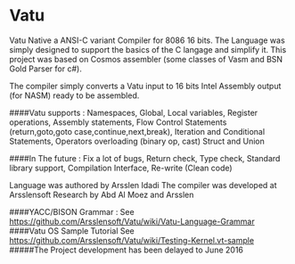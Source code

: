 # Vatu
Vatu Native a ANSI-C variant Compiler for 8086 16 bits.
The Language was simply designed to support the basics of the C langage and simplify it.
This project was based on Cosmos assembler (some classes of Vasm and BSN Gold Parser for c#).

The compiler simply converts a Vatu input to 16 bits Intel Assembly output (for NASM) ready to be
assembled.

####Vatu supports :
Namespaces,
Global, Local variables,
Register operations,
Assembly statements,
Flow Control Statements (return,goto,goto case,continue,next,break),
Iteration and Conditional Statements,
Operators overloading (binary op, cast)
Struct and Union

####In The future : 
Fix a lot of bugs,
Return check,
Type check,
Standard library support,
Compilation Interface,
Re-write (Clean code)

Language was authored by Arsslen Idadi
The compiler was developed at Arsslensoft Research by Abd Al Moez and Arsslen

####YACC/BISON Grammar :
  See https://github.com/Arsslensoft/Vatu/wiki/Vatu-Language-Grammar
####Vatu OS Sample Tutorial
  See https://github.com/Arsslensoft/Vatu/wiki/Testing-Kernel.vt-sample
#####The Project development has been delayed to June 2016
